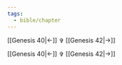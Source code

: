 ```yaml
---
tags:
  - bible/chapter
---
```


[[Genesis 40|<-]] ✞ [[Genesis 42|->]]

[[Genesis 40|<-]] ✞ [[Genesis 42|->]]

